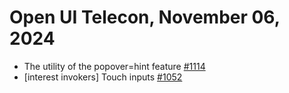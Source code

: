 Open UI Telecon, November 06, 2024
===================================
  * The utility of the popover=hint feature [#1114](https://github.com/openui/open-ui/issues/1114)
  * [interest invokers] Touch inputs [#1052](https://github.com/openui/open-ui/issues/1052)

